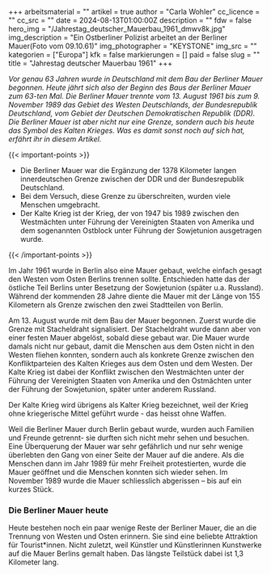 +++
arbeitsmaterial = ""
artikel = true
author = "Carla Wohler"
cc_licence = ""
cc_src = ""
date = 2024-08-13T01:00:00Z
description = ""
fdw = false
hero_img = "/Jahrestag_deutscher_Mauerbau_1961_dmwv8k.jpg"
img_description = "Ein Ostberliner Polizist arbeitet an der Berliner Mauer(Foto vom 09.10.61)"
img_photographer = "KEYSTONE"
img_src = ""
kategorien = ["Europa"]
kfk = false
markierungen = []
paid = false
slug = ""
title = "Jahrestag deutscher Mauerbau 1961"
+++

_Vor genau 63 Jahren wurde in Deutschland mit dem Bau der Berliner Mauer begonnen. Heute jährt sich also der Beginn des Baus der Berliner Mauer zum 63-ten Mal. Die Berliner Mauer trennte vom 13. August 1961 bis zum 9. November 1989 das Gebiet des Westen Deutschlands, der Bundesrepublik Deutschland, vom Gebiet der Deutschen Demokratischen Republik (DDR). Die Berliner Mauer ist aber nicht nur eine Grenze, sondern auch bis heute das Symbol des Kalten Krieges. Was es damit sonst noch auf sich hat, erfährt ihr in diesem Artikel._

{{< important-points >}}

<ul>

<li>Die Berliner Mauer war die Ergänzung der 1378 Kilometer langen innerdeutschen Grenze zwischen der DDR und der Bundesrepublik Deutschland.</li>

<li>Bei dem Versuch, diese Grenze zu überschreiten, wurden viele Menschen umgebracht.</li>

<li>Der Kalte Krieg ist der Krieg, der von 1947 bis 1989 zwischen den Westmächten unter Führung der Vereinigten Staaten von Amerika und dem sogenannten Ostblock unter Führung der Sowjetunion ausgetragen wurde.</li>

</ul>

{{< /important-points >}}

Im Jahr 1961 wurde in Berlin also eine Mauer gebaut, welche einfach gesagt den Westen vom Osten Berlins trennen sollte. Entschieden hatte das der östliche Teil Berlins unter Besetzung der Sowjetunion (später u.a. Russland). Während der kommenden 28 Jahre diente die Mauer mit der Länge von 155 Kilometern als Grenze zwischen den zwei Stadtteilen von Berlin.

Am 13. August wurde mit dem Bau der Mauer begonnen. Zuerst wurde die Grenze mit Stacheldraht signalisiert. Der Stacheldraht wurde dann aber von einer festen Mauer abgelöst, sobald diese gebaut war.
Die Mauer wurde damals nicht nur gebaut, damit die Menschen aus dem Osten nicht in den Westen fliehen konnten, sondern auch als konkrete Grenze zwischen den Konfliktparteien des Kalten Krieges aus dem Osten und dem Westen. Der Kalte Krieg ist dabei der Konflikt zwischen den Westmächten unter der Führung der Vereinigten Staaten von Amerika und den Ostmächten unter der Führung der Sowjetunion, später unter anderem Russland.

Der Kalte Krieg wird übrigens als Kalter Krieg bezeichnet, weil der Krieg ohne kriegerische Mittel geführt wurde - das heisst ohne Waffen.

Weil die Berliner Mauer durch Berlin gebaut wurde, wurden auch Familien und Freunde getrennt- sie durften sich nicht mehr sehen und besuchen. Eine Überquerung der Mauer war sehr gefährlich und nur sehr wenige überlebten den Gang von einer Seite der Mauer auf die andere.
Als die Menschen dann im Jahr 1989 für mehr Freiheit protestierten, wurde die Mauer geöffnet und die Menschen konnten sich wieder sehen. Im November 1989 wurde die Mauer schliesslich abgerissen – bis auf ein kurzes Stück.

### Die Berliner Mauer heute

Heute bestehen noch ein paar wenige Reste der Berliner Mauer, die an die Trennung von Westen und Osten erinnern. Sie sind eine beliebte Attraktion für Tourist*innen. Nicht zuletzt, weil Künstler und Künstlerinnen Kunstwerke auf die Mauer Berlins gemalt haben. Das längste Teilstück dabei ist 1,3 Kilometer lang.
